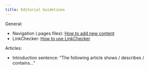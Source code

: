 ```yaml
---
title: Editorial Guidelines
---
```


General:

- Navigation (.pages files): [How to add new content](files-and-folders.md/#how-to-add-new-content)
- LinkChecker: [How to use LinkChecker](linkchecker.md/#how-to-use-linkchecker) 

Articles:

- Introduction sentence: "The following article shows / describes / contains..."
